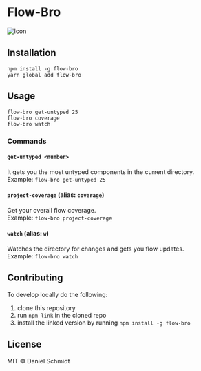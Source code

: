 # Flow-Bro

![Icon](https://i.imgflip.com/1mdkbx.jpg)

## Installation

```
npm install -g flow-bro
yarn global add flow-bro
```

## Usage

```shell
flow-bro get-untyped 25
flow-bro coverage
flow-bro watch
```

### Commands

#### `get-untyped <number>`

It gets you the most untyped components in the current directory. <br> Example:
`flow-bro get-untyped 25`

#### `project-coverage` (alias: `coverage`)

Get your overall flow coverage. <br> Example: `flow-bro project-coverage`

#### `watch` (alias: `w`)

Watches the directory for changes and gets you flow updates. <br> Example:
`flow-bro watch`

## Contributing

To develop locally do the following:

1. clone this repository
2. run `npm link` in the cloned repo
3. install the linked version by running `npm install -g flow-bro`

## License

MIT © Daniel Schmidt
